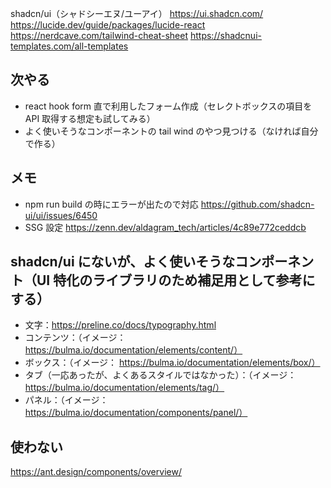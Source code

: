 shadcn/ui（シャドシーエヌ/ユーアイ）
https://ui.shadcn.com/
https://lucide.dev/guide/packages/lucide-react
https://nerdcave.com/tailwind-cheat-sheet
https://shadcnui-templates.com/all-templates

## 次やる

- react hook form 直で利用したフォーム作成（セレクトボックスの項目を API 取得する想定も試してみる）
- よく使いそうなコンポーネントの tail wind のやつ見つける（なければ自分で作る）

## メモ

- npm run build の時にエラーが出たので対応
  https://github.com/shadcn-ui/ui/issues/6450
- SSG 設定
  https://zenn.dev/aldagram_tech/articles/4c89e772ceddcb

## shadcn/ui にないが、よく使いそうなコンポーネント（UI 特化のライブラリのため補足用として参考にする）

- 文字：https://preline.co/docs/typography.html
- コンテンツ：（イメージ： https://bulma.io/documentation/elements/content/）
- ボックス：（イメージ： https://bulma.io/documentation/elements/box/）
- タブ（一応あったが、よくあるスタイルではなかった）：（イメージ： https://bulma.io/documentation/elements/tag/）
- パネル：（イメージ： https://bulma.io/documentation/components/panel/）

## 使わない

https://ant.design/components/overview/
